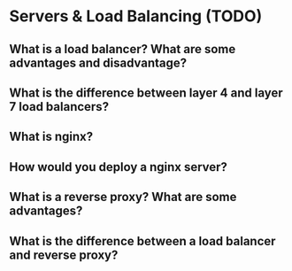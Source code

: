 # Servers & Load Balancing \(TODO\)

## What is a load balancer? What are some advantages and disadvantage? 

## What is the difference between layer 4 and layer 7 load balancers?

## What is nginx? 

## How would you deploy a nginx server? 

## What is a reverse proxy? What are some advantages? 

## What is the difference between a load balancer and reverse proxy? 

